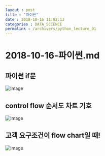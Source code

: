 ```yaml
---
layout : post
title : "파이썬"
date : 2018-10-16 11:02:13
categories : DATA_SCIENCE
permalink : /archivers/python_lecture_01
---
```


# 2018-10-16-파이썬.md


## 파이썬 if문
![image](https://blogfiles.pstatic.net/MjAxODEwMTZfMzEg/MDAxNTM5Njc0MDI4NjUw.kN8aAGvNHXNWl3Jwzsq777WBtS5h_pxmHGgl1go30hcg.zZeciG_NqEzAQ8qbOdH2JIecmEqd789w6UuS2-Bx6Rwg.PNG.jnh04188/222.png)


## control flow 순서도 차트 기호
![image](https://blogfiles.pstatic.net/MjAxODEwMTZfMjE3/MDAxNTM5NjczNzkxMzc4.RdvpZVsS9OlG9a7yIR5CFd7MlUewujDqsl4JjBJgdd8g.agdndYKQI-CIDNTEyiz4SzVxFLUAWRWLEIFWjHj4WjEg.PNG.jnh04188/%EA%B7%B8%EB%A6%BC1.png)


## 고객 요구조건이 flow chart일 때!
![image](https://blogfiles.pstatic.net/MjAxODEwMTZfMTA1/MDAxNTM5NjczODI0NzA2.T0HJkghV1eU6umRVRcQ2qObc3nF2yV94w1eTxNsAhWsg.jG8LxuyXqXyVoqEJme0Z24ZE17cOdhKBUdDrWsptUwMg.PNG.jnh04188/untitled.png)
